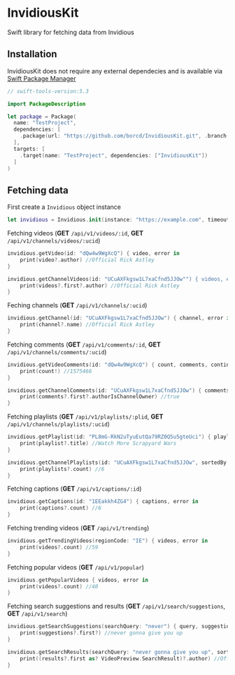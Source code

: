 # InvidiousKit
Swift library for fetching data from Invidious

## Installation
InvidiousKit does not require any external dependecies and is available via [Swift Package Manager](https://github.com/apple/swift-package-manager)

```swift
// swift-tools-version:5.3

import PackageDescription

let package = Package(
  name: "TestProject",
  dependencies: [
    .package(url: "https://github.com/borcd/InvidiousKit.git", .branch("main"))
  ],
  targets: [
    .target(name: "TestProject", dependencies: ["InvidiousKit"])
  ]
)
```

## Fetching data

First create a `Invidious` object instance
```swift
let invidious = Invidious.init(instance: "https://example.com", timeout: 20) //timeout in seconds, by default 15
```

Fetching videos (**GET** `/api/v1/videos/:id`, **GET** `/api/v1/channels/videos/:ucid`)
```swift
invidious.getVideo(id: "dQw4w9WgXcQ") { video, error in
    print(video?.author) //Official Rick Astley
}

invidious.getChannelVideos(id: "UCuAXFkgsw1L7xaCfnd5JJOw"") { videos, error in
    print(videos?.first?.author) //Official Rick Astley
}
```

Feching channels (**GET** `/api/v1/channels/:ucid`)
```swift
invidious.getChannel(id: "UCuAXFkgsw1L7xaCfnd5JJOw") { channel, error in
    print(channel?.name) //Official Rick Astley
}
```

Fetching comments (**GET** `/api/v1/comments/:id`, **GET** `/api/v1/channels/comments/:ucid`)
```swift
invidious.getVideoComments(id: "dQw4w9WgXcQ") { count, comments, continuation, error in
    print(count!) //1575466
}

invidious.getChannelComments(id: "UCuAXFkgsw1L7xaCfnd5JJOw") { comments, continuation, error in
    print(comments?.first?.authorIsChannelOwner) //true
}
```

Fetching playlists (**GET** `/api/v1/playlists/:plid`, **GET** `/api/v1/channels/playlists/:ucid`)
```swift
invidious.getPlaylist(id: "PL8mG-RkN2uTyuEutQa79RZ0Q5u5gteUci") { playlist, error in
    print(playlist?.title) //Watch More Scrapyard Wars
}

invidious.getChannelPlaylists(id: "UCuAXFkgsw1L7xaCfnd5JJOw", sortedBy: .newest) { playlists, continuation, error in
    print(playlists?.count) //6
}
```

Fetching captions (**GET** `/api/v1/captions/:id`)
```swift
invidious.getCaptions(id: "1EEakkh4ZG4") { captions, error in
    print(captions?.count) //6
}
```

Fetching trending videos (**GET** `/api/v1/trending`)
```swift
invidious.getTrendingVideos(regionCode: "IE") { videos, error in
    print(videos?.count) //59
}
```

Fetching popular videos (**GET** `/api/v1/popular`)
```swift
invidious.getPopularVideos { videos, error in
    print(videos?.count) //40
}
```

Fetching search suggestions and results (**GET** `/api/v1/search/suggestions`, **GET** `/api/v1/search`)
```swift
invidious.getSearchSuggestions(searchQuery: "never") { query, suggestions, error in
    print(suggestions?.first?) //never gonna give you up
}

invidious.getSearchResults(searchQuery: "never gonna give you up", sortedBy: .relevance) { results, error in
    print((results?.first as? VideoPreview.SearchResult)?.author) //Official Rick Astley
}

```











